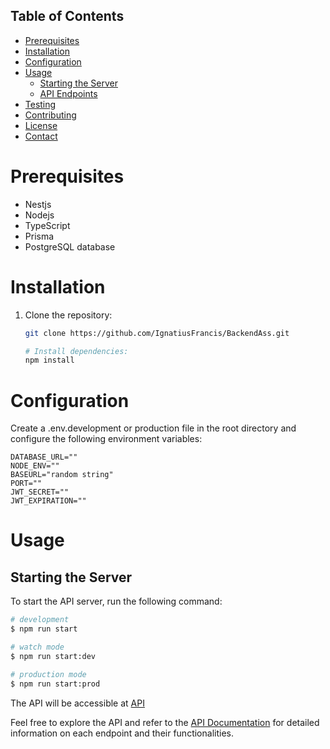 ## Table of Contents

- [Prerequisites](#prerequisites)
- [Installation](#installation)
- [Configuration](#configuration)
- [Usage](#usage)
  - [Starting the Server](#starting-the-server)
  - [API Endpoints](#api-endpoints)
- [Testing](#testing)
- [Contributing](#contributing)
- [License](#license)
- [Contact](#contact)

# Prerequisites

- Nestjs
- Nodejs
- TypeScript
- Prisma
- PostgreSQL database

# Installation

1. Clone the repository:

   ```bash
   git clone https://github.com/IgnatiusFrancis/BackendAss.git

   # Install dependencies:
   npm install
   ```

# Configuration

Create a .env.development or production file in the root directory and configure the following environment variables:

```env
DATABASE_URL=""
NODE_ENV=""
BASEURL="random string"
PORT=""
JWT_SECRET=""
JWT_EXPIRATION=""
```

# Usage

## Starting the Server

To start the API server, run the following command:

```bash
# development
$ npm run start

# watch mode
$ npm run start:dev

# production mode
$ npm run start:prod
```

The API will be accessible at  [API](https://test-ktsa.onrender.com/api/v1) 


Feel free to explore the API and refer to the [API Documentation](https://documenter.getpostman.com/view/19595090/2sA3XTefWd) for detailed information on each endpoint and their functionalities.




<!-- SELECT * FROM "User" where id = 4;
SELECT * FROM "AdjustInventory" where "companyId" = 4;
SELECT * FROM "AdminCompany" where "adminID" = 4;
SELECT * FROM "ApprovalNotifications" where "companyId" = 4;
SELECT * FROM "Category" where "companyId" = 4;
SELECT * FROM "Contacts" where "companyId" = 4;
SELECT * FROM "CustomRole" where "companyId" = 4;
SELECT * FROM "Customer" where "companyId" = 4;
SELECT * FROM "Department" where "companyId" = 4;
SELECT * FROM "DepartmentRole" where "companyId" = 4;
SELECT * FROM "EbayCredential" where "companyId" = 4;
SELECT * FROM "Employee" where "companyId" = 4;
SELECT * FROM "Image" where "companyId" = 4;
SELECT * FROM "InAppNotifications" where "companyId" = 4;
SELECT * FROM "Invoice" where "companyId" = 4;
SELECT * FROM "Item" where "companyId" = 4;
SELECT * FROM "ItemGroup" where "companyId" = 4;
SELECT * FROM "PackagingMetric" where "companyId" = 4;
SELECT * FROM "Payment" where "companyId" = 4;
SELECT * FROM "PriceList" where "companyId" = 4;
SELECT * FROM "Product" where "companyId" = 4;
SELECT * FROM "ProductHistory" where "companyId" = 4;
SELECT * FROM "PurchaseOrder" where "companyId" = 4;
SELECT * FROM "PurchaseOrderConfirmation" where "companyId" = 4;
SELECT * FROM "PurchasesTransaction" where "companyId" = 4;
SELECT * FROM "Request" where "companyId" = 4;
SELECT * FROM "SalesOrder" where "companyId" = 4;
SELECT * FROM "SalesTransaction" where "companyId" = 4;
SELECT * FROM "SerialNumber" where "companyId" = 4;
SELECT * FROM "ShopifyCredential" where "companyId" = 4;
SELECT * FROM "SystemRole" where "companyId" = 4;
SELECT * FROM "Task" where "companyId" = 4;
SELECT * FROM "TaskActivities" where "companyId" = 4;
SELECT * FROM "TaskComment" where "companyId" = 4;
SELECT * FROM "Variance" where "companyId" = 4;
SELECT * FROM "WareHouse" where "companyId" = 4;
SELECT * FROM "AuditLog" where "companyId" = 4; -->